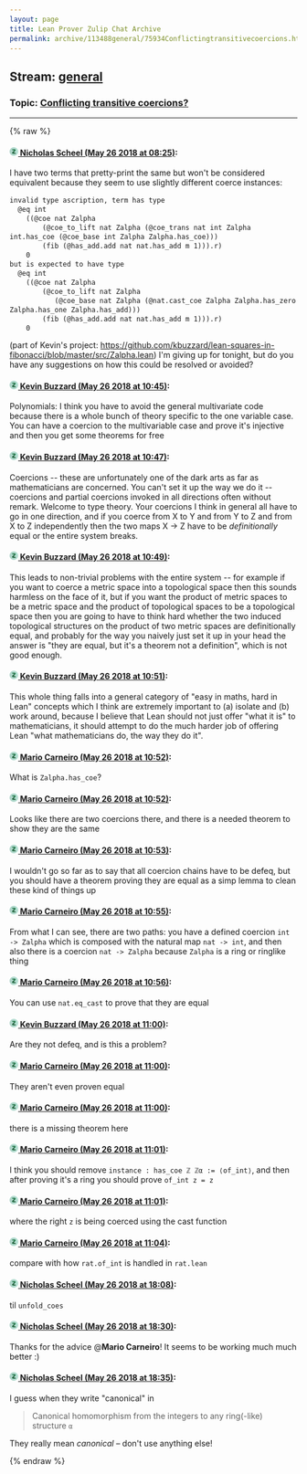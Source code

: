 ```yaml
---
layout: page
title: Lean Prover Zulip Chat Archive 
permalink: archive/113488general/75934Conflictingtransitivecoercions.html
---
```


## Stream: [general](index.html)
### Topic: [Conflicting transitive coercions?](75934Conflictingtransitivecoercions.html)

---


{% raw %}
#### [![Click to go to Zulip](../../assets/img/zulip2.png) Nicholas Scheel (May 26 2018 at 08:25)](https://leanprover.zulipchat.com/#narrow/stream/113488-general/topic/Conflicting%20transitive%20coercions%3F/near/127117518):
I have two terms that pretty-print the same but won't be considered equivalent because they seem to use slightly different coerce instances:
```
invalid type ascription, term has type
  @eq int
    ((@coe nat Zalpha
        (@coe_to_lift nat Zalpha (@coe_trans nat int Zalpha int.has_coe (@coe_base int Zalpha Zalpha.has_coe)))
        (fib (@has_add.add nat nat.has_add m 1))).r)
    0
but is expected to have type
  @eq int
    ((@coe nat Zalpha
        (@coe_to_lift nat Zalpha
           (@coe_base nat Zalpha (@nat.cast_coe Zalpha Zalpha.has_zero Zalpha.has_one Zalpha.has_add)))
        (fib (@has_add.add nat nat.has_add m 1))).r)
    0
```
(part of Kevin's project: https://github.com/kbuzzard/lean-squares-in-fibonacci/blob/master/src/Zalpha.lean)
I'm giving up for tonight, but do you have any suggestions on how this could be resolved or avoided?

#### [![Click to go to Zulip](../../assets/img/zulip2.png) Kevin Buzzard (May 26 2018 at 10:45)](https://leanprover.zulipchat.com/#narrow/stream/113488-general/topic/Conflicting%20transitive%20coercions%3F/near/127120917):
Polynomials: I think you have to avoid the general multivariate code because there is a whole bunch of theory specific to the one variable case. You can have a coercion to the multivariable case and prove it's injective and then you get some theorems for free

#### [![Click to go to Zulip](../../assets/img/zulip2.png) Kevin Buzzard (May 26 2018 at 10:47)](https://leanprover.zulipchat.com/#narrow/stream/113488-general/topic/Conflicting%20transitive%20coercions%3F/near/127120965):
Coercions -- these are unfortunately one of the dark arts as far as mathematicians are concerned. You can't set it up the way we do it -- coercions and partial coercions invoked in all directions often without remark. Welcome to type theory. Your coercions I think in general all have to go in one direction, and if you coerce from X to Y and from Y to Z and from X to Z independently then the two maps X -> Z have to be *definitionally* equal or the entire system breaks.

#### [![Click to go to Zulip](../../assets/img/zulip2.png) Kevin Buzzard (May 26 2018 at 10:49)](https://leanprover.zulipchat.com/#narrow/stream/113488-general/topic/Conflicting%20transitive%20coercions%3F/near/127121012):
This leads to non-trivial problems with the entire system -- for example if you want to coerce a metric space into a topological space then this sounds harmless on the face of it, but if you want the product of metric spaces to be a metric space and the product of topological spaces to be a topological space then you are going to have to think hard whether the two induced topological structures on the product of two metric spaces are definitionally equal, and probably for the way you naively just set it up in your head the answer is "they are equal, but it's a theorem not a definition", which is not good enough.

#### [![Click to go to Zulip](../../assets/img/zulip2.png) Kevin Buzzard (May 26 2018 at 10:51)](https://leanprover.zulipchat.com/#narrow/stream/113488-general/topic/Conflicting%20transitive%20coercions%3F/near/127121071):
This whole thing falls into a general category of "easy in maths, hard in Lean" concepts which I think are extremely important to (a) isolate and (b) work around, because I believe that Lean should not just offer "what it is" to mathematicians, it should attempt to do the much harder job of offering Lean "what mathematicians do, the way they do it".

#### [![Click to go to Zulip](../../assets/img/zulip2.png) Mario Carneiro (May 26 2018 at 10:52)](https://leanprover.zulipchat.com/#narrow/stream/113488-general/topic/Conflicting%20transitive%20coercions%3F/near/127121114):
What is `Zalpha.has_coe`?

#### [![Click to go to Zulip](../../assets/img/zulip2.png) Mario Carneiro (May 26 2018 at 10:52)](https://leanprover.zulipchat.com/#narrow/stream/113488-general/topic/Conflicting%20transitive%20coercions%3F/near/127121118):
Looks like there are two coercions there, and there is a needed theorem to show they are the same

#### [![Click to go to Zulip](../../assets/img/zulip2.png) Mario Carneiro (May 26 2018 at 10:53)](https://leanprover.zulipchat.com/#narrow/stream/113488-general/topic/Conflicting%20transitive%20coercions%3F/near/127121128):
I wouldn't go so far as to say that all coercion chains have to be defeq, but you should have a theorem proving they are equal as a simp lemma to clean these kind of things up

#### [![Click to go to Zulip](../../assets/img/zulip2.png) Mario Carneiro (May 26 2018 at 10:55)](https://leanprover.zulipchat.com/#narrow/stream/113488-general/topic/Conflicting%20transitive%20coercions%3F/near/127121191):
From what I can see, there are two paths: you have a defined coercion `int -> Zalpha` which is composed with the natural map `nat -> int`, and then also there is a coercion `nat -> Zalpha` because `Zalpha` is a ring or ringlike thing

#### [![Click to go to Zulip](../../assets/img/zulip2.png) Mario Carneiro (May 26 2018 at 10:56)](https://leanprover.zulipchat.com/#narrow/stream/113488-general/topic/Conflicting%20transitive%20coercions%3F/near/127121241):
You can use `nat.eq_cast` to prove that they are equal

#### [![Click to go to Zulip](../../assets/img/zulip2.png) Kevin Buzzard (May 26 2018 at 11:00)](https://leanprover.zulipchat.com/#narrow/stream/113488-general/topic/Conflicting%20transitive%20coercions%3F/near/127121352):
Are they not defeq, and is this a problem?

#### [![Click to go to Zulip](../../assets/img/zulip2.png) Mario Carneiro (May 26 2018 at 11:00)](https://leanprover.zulipchat.com/#narrow/stream/113488-general/topic/Conflicting%20transitive%20coercions%3F/near/127121355):
They aren't even proven equal

#### [![Click to go to Zulip](../../assets/img/zulip2.png) Mario Carneiro (May 26 2018 at 11:00)](https://leanprover.zulipchat.com/#narrow/stream/113488-general/topic/Conflicting%20transitive%20coercions%3F/near/127121357):
there is a missing theorem here

#### [![Click to go to Zulip](../../assets/img/zulip2.png) Mario Carneiro (May 26 2018 at 11:01)](https://leanprover.zulipchat.com/#narrow/stream/113488-general/topic/Conflicting%20transitive%20coercions%3F/near/127121368):
I think you should remove `instance : has_coe ℤ ℤα := ⟨of_int⟩`, and then after proving it's a ring you should prove `of_int z = z`

#### [![Click to go to Zulip](../../assets/img/zulip2.png) Mario Carneiro (May 26 2018 at 11:01)](https://leanprover.zulipchat.com/#narrow/stream/113488-general/topic/Conflicting%20transitive%20coercions%3F/near/127121370):
where the right `z` is being coerced using the cast function

#### [![Click to go to Zulip](../../assets/img/zulip2.png) Mario Carneiro (May 26 2018 at 11:04)](https://leanprover.zulipchat.com/#narrow/stream/113488-general/topic/Conflicting%20transitive%20coercions%3F/near/127121460):
compare with how `rat.of_int` is handled in `rat.lean`

#### [![Click to go to Zulip](../../assets/img/zulip2.png) Nicholas Scheel (May 26 2018 at 18:08)](https://leanprover.zulipchat.com/#narrow/stream/113488-general/topic/Conflicting%20transitive%20coercions%3F/near/127132931):
til `unfold_coes`

#### [![Click to go to Zulip](../../assets/img/zulip2.png) Nicholas Scheel (May 26 2018 at 18:30)](https://leanprover.zulipchat.com/#narrow/stream/113488-general/topic/Conflicting%20transitive%20coercions%3F/near/127133498):
Thanks for the advice @**Mario Carneiro**! It seems to be working much much better :)

#### [![Click to go to Zulip](../../assets/img/zulip2.png) Nicholas Scheel (May 26 2018 at 18:35)](https://leanprover.zulipchat.com/#narrow/stream/113488-general/topic/Conflicting%20transitive%20coercions%3F/near/127133604):
I guess when they write "canonical" in
> Canonical homomorphism from the integers to any ring(-like) structure `α`

They really mean *canonical* – don't use anything else!


{% endraw %}
